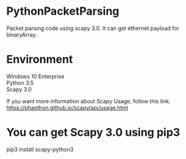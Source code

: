 # PythonPacketParsing
Packet parsing code using scapy 3.0. It can get ethernet payload for binaryArray.



# Environment
Windows 10 Enterprise   
Python 3.5  
Scapy 3.0


If you want more information about Scapy Usage, follow this link.   
https://phaethon.github.io/scapy/api/usage.html   
  
# You can get Scapy 3.0 using pip3  
pip3 install scapy-python3
